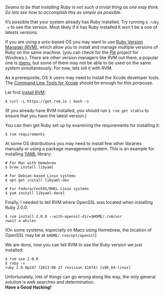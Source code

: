 *Seams to be that installing Ruby is not such a trivial thing as one may think. So lets see how to accomplish this as simple as possible.*

It’s possible that your system already has Ruby installed. Try running `$ ruby -v` to see the version. Most likely if it has Ruby installed it won't be a one of latests versions.

If you are using a unix-based OS you may want to use [Ruby Version Manager (RVM)](http://rvm.io/), which allow you to install and manage multiple versions of Ruby on the same machine. (you can check for the [Pik](http://github.com/vertiginous/pik) project for Windows.). There are other version managers like RVM out there, a popular one is [rbenv](https://github.com/sstephenson/rbenv), but some of them may not be able to be used on the same system simultaneously. For now, lets roll it with RVM.

As a prerequisite, OS X users may need to install the Xcode developer tools. The [Command Line Tools for Xcode](https://developer.apple.com/downloads/) should be enough for this porpouse.

Let first [install RVM](http://rvm.io/rvm/install/):

    $ curl -L https://get.rvm.io | bash -s

(If you already have RVM installed, you should run `$ rvm get stable` to ensure that you have the latest version.)

You can then get Ruby set up by examining the requirements for installing it:

    $ rvm requirements

At some OS distributions you may need to install few other libraries manually or using a package management system. This is an example for installing [YAML](https://en.wikipedia.org/wiki/YAML) library:

    # For Mac with Homebrew
    $ brew install libyaml

    # For Debian-based Linux systems
    $ apt-get install libyaml-dev

    # For Fedora/CentOS/RHEL Linux systems
    $ yum install libyaml-devel

Finally, I needed to tell RVM where OpenSSL was located when installing Ruby 2.0.0:

    $ rvm install 2.0.0 --with-openssl-dir=$HOME/.rvm/usr
    <wait a while>

(On some systems, especially on Macs using Homebrew, the location of OpenSSL may be at `$HOME/.rvm/opt/openssl`)

We are done, now you can tell RVM to use the Ruby version we just installed:

    $ rvm use 2.0.0
    $ ruby -v
    ruby 2.0.0p247 (2013-06-27 revision 41674) [x86_64-linux]

Unfortunately, lots of things can go wrong along the way, the only general solution is web searches and determination.  
**Have a Good Hacking!**